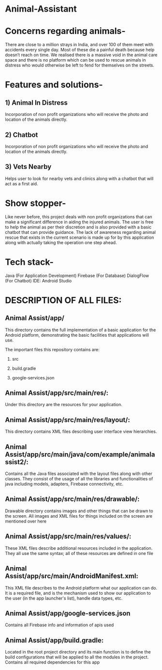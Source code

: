 # Animal-Assistant

# Concerns regarding animals-
There are close to a million strays in India, and over 100 of them meet with accidents every single day. Most of these die a painful death because help doesn’t reach on time. We realised there is a massive void in the animal care space and there is no platform which can be used to rescue animals in distress who would otherwise be left to fend for themselves on the streets.
<br>
# Features and solutions- 
## 1) Animal In Distress
Incorporation of non profit organizations who will receive the photo and location of the animals directly.

## 2) Chatbot
Incorporation of non profit organizations who will receive the photo and location of the animals directly.

## 3) Vets Nearby
Helps user to look for nearby vets and clinics along with a chatbot that will act as a first aid. 

# Show stopper- 
Like never before, this project deals with non profit   organizations that can make a significant difference in aiding the injured animals. The user is free to help the animal as per their discretion and is also provided with a basic chatbot that can provide guidance. The lack of awareness regarding animal rescue that exists in the current scenario is made up for by this application along with actually taking the operation one step ahead.
<br>

# Tech stack- 
Java (For Application Development)
Firebase (For Database)
DialogFlow (For Chatbot)
IDE: Android Studio

# DESCRIPTION OF ALL FILES:
## Animal Assist/app/
This directory contains the full implementation of a basic application for the Android platform, demonstrating the basic facilities that applications will use.

The important files this repository contains are:

1) src

2) build.gradle

3) google-services.json

## Animal Assist/app/src/main/res/: 
Under this directory are the resources for your application.

## Animal Assist/app/src/main/res/layout/:
This directory contains XML files describing user interface view hierarchies.

## Animal Assist/app/src/main/java/com/example/animalassist2/: 
Contains all the Java files associated with the layout files along with other classes. They consist of the usage of all the libraries and functionalities of java including models, adapters, Firebase connectivity, etc.

## Animal Assist/app/src/main/res/drawable/:

Drawable directory contains images and other things that can be drawn to the screen. All images and XML files for things included on the screen are mentioned over here

## Animal Assist/app/src/main/res/values/:

These XML files describe additional resources included in the application. They all use the same syntax; all of these resources are defined in one file

## Animal Assist/app/src/main/AndroidManifest.xml:

This XML file describes to the Android platform what our application can do. It is a required file, and is the mechanism used to show our application to the user (in the app launcher's list), handle data types, etc.

## Animal Assist/app/google-services.json
Contains all Firebase info and information of apis used

## Animal Assist/app/build.gradle:
Located in the root project directory and its main function is to define the build configurations that will be applied to all the modules in the project. Contains all required dependencies for this app


